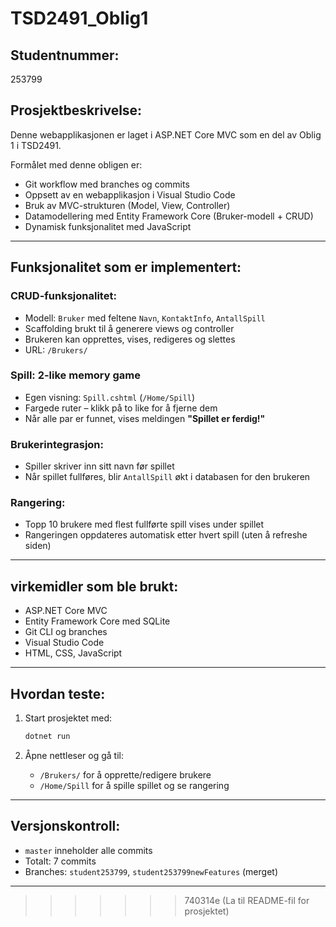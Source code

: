 # TSD2491_Oblig1
## Studentnummer:
253799

## Prosjektbeskrivelse:
Denne webapplikasjonen er laget i ASP.NET Core MVC som en del av Oblig 1 i TSD2491.

Formålet med denne obligen er:
- Git workflow med branches og commits
- Oppsett av en webapplikasjon i Visual Studio Code
- Bruk av MVC-strukturen (Model, View, Controller)
- Datamodellering med Entity Framework Core (Bruker-modell + CRUD)
- Dynamisk funksjonalitet med JavaScript

---

## Funksjonalitet som er implementert:

###  CRUD-funksjonalitet:
- Modell: `Bruker` med feltene `Navn`, `KontaktInfo`, `AntallSpill`
- Scaffolding brukt til å generere views og controller
- Brukeren kan opprettes, vises, redigeres og slettes
- URL: `/Brukers/`

###  Spill: 2-like memory game
- Egen visning: `Spill.cshtml` (`/Home/Spill`)
- Fargede ruter – klikk på to like for å fjerne dem
- Når alle par er funnet, vises meldingen **"Spillet er ferdig!"**

###  Brukerintegrasjon:
- Spiller skriver inn sitt navn før spillet
- Når spillet fullføres, blir `AntallSpill` økt i databasen for den brukeren

###  Rangering:
- Topp 10 brukere med flest fullførte spill vises under spillet
- Rangeringen oppdateres automatisk etter hvert spill (uten å refreshe siden)

---

## virkemidler som ble brukt:
- ASP.NET Core MVC
- Entity Framework Core med SQLite
- Git CLI og branches
- Visual Studio Code
- HTML, CSS, JavaScript

---

## Hvordan teste:
1. Start prosjektet med:
    ```bash
    dotnet run
    ```

2. Åpne nettleser og gå til:
    - `/Brukers/` for å opprette/redigere brukere
    - `/Home/Spill` for å spille spillet og se rangering

---

## Versjonskontroll:
- `master` inneholder alle commits
- Totalt: 7 commits 
- Branches: `student253799`, `student253799newFeatures` (merget)

---


>>>>>>> 740314e (La til README-fil for prosjektet)
